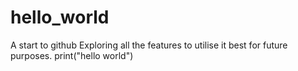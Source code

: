 # hello_world
A start to github
Exploring all the features to utilise it best for future purposes.
print("hello world")
